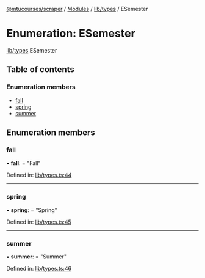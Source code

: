 [@mtucourses/scraper](../../README.md) / [Modules](../../modules.md) / [lib/types](../../modules/lib_types.md) / ESemester

# Enumeration: ESemester

[lib/types](../../modules/lib_types.md).ESemester

## Table of contents

### Enumeration members

- [fall](types.esemester.md#fall)
- [spring](types.esemester.md#spring)
- [summer](types.esemester.md#summer)

## Enumeration members

### fall

• **fall**: = "Fall"

Defined in: [lib/types.ts:44](https://github.com/Michigan-Tech-Courses/scrapper/blob/e27c640/src/lib/types.ts#L44)

___

### spring

• **spring**: = "Spring"

Defined in: [lib/types.ts:45](https://github.com/Michigan-Tech-Courses/scrapper/blob/e27c640/src/lib/types.ts#L45)

___

### summer

• **summer**: = "Summer"

Defined in: [lib/types.ts:46](https://github.com/Michigan-Tech-Courses/scrapper/blob/e27c640/src/lib/types.ts#L46)
